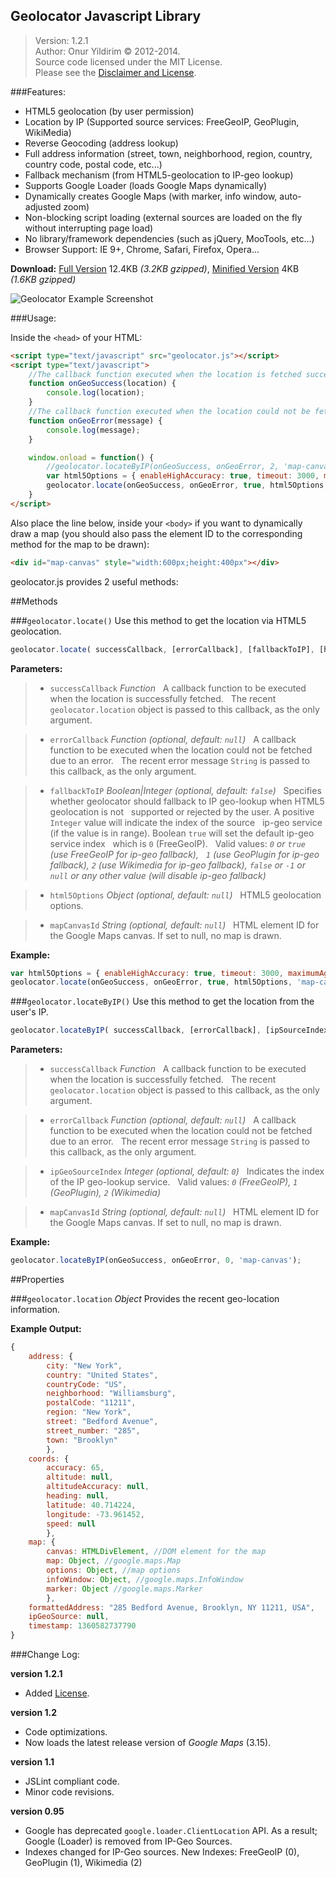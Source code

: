 ## Geolocator Javascript Library
> Version: 1.2.1  
> Author: Onur Yildirim © 2012-2014.  
> Source code licensed under the MIT License.  
> Please see the [Disclaimer and License][license].

###Features:

 - HTML5 geolocation (by user permission)
 - Location by IP (Supported source services: FreeGeoIP, GeoPlugin, WikiMedia)
 - Reverse Geocoding (address lookup)
 - Full address information (street, town, neighborhood, region,
   country, country code, postal code, etc...)
 - Fallback mechanism (from HTML5-geolocation to IP-geo lookup)
 - Supports Google Loader (loads Google Maps dynamically)
 - Dynamically creates Google Maps (with marker, info window, auto-adjusted zoom)
 - Non-blocking script loading (external sources are loaded on the fly without interrupting page load)
 - No library/framework dependencies (such as jQuery, MooTools, etc...)
 - Browser Support: IE 9+, Chrome, Safari, Firefox, Opera...

**Download:** [Full Version](https://raw.github.com/onury/geolocator/master/src/geolocator.js) 12.4KB *(3.2KB gzipped)*, [Minified Version](https://raw.github.com/onury/geolocator/master/src/geolocator.min.js) 4KB *(1.6KB gzipped)*

![Geolocator Example Screenshot](https://raw.github.com/onury/geolocator/master/screenshots/geolocator-example.jpg)

###Usage:

Inside the `<head>` of your HTML:
```html
<script type="text/javascript" src="geolocator.js"></script>
<script type="text/javascript">
    //The callback function executed when the location is fetched successfully.
    function onGeoSuccess(location) {
        console.log(location);
    }
    //The callback function executed when the location could not be fetched.
    function onGeoError(message) {
        console.log(message);
    }

    window.onload = function() {
        //geolocator.locateByIP(onGeoSuccess, onGeoError, 2, 'map-canvas');
        var html5Options = { enableHighAccuracy: true, timeout: 3000, maximumAge: 0 };
        geolocator.locate(onGeoSuccess, onGeoError, true, html5Options, 'map-canvas');
    }
</script>
```

Also place the line below, inside your `<body>` if you want to dynamically draw a map (you should also pass the element ID to the corresponding method for the map to be drawn):
```html
<div id="map-canvas" style="width:600px;height:400px"></div>
```

geolocator.js provides 2 useful methods:

##Methods

###`geolocator.locate()`
Use this method to get the location via HTML5 geolocation.
```js
geolocator.locate( successCallback, [errorCallback], [fallbackToIP], [html5Options], [mapCanvasId] )
```

**Parameters:**

> - `successCallback`   *Function*
> &nbsp; A callback function to be executed when the location is successfully fetched.
> &nbsp; The recent `geolocator.location` object is passed to this callback, as the only argument.

> - `errorCallback`   *Function  (optional, default: `null`)*
> &nbsp; A callback function to be executed when the location could not be fetched due to an error.
> &nbsp; The recent error message `String` is passed to this callback, as the only argument.

> - `fallbackToIP`   *Boolean|Integer (optional, default: `false`)*
> &nbsp; Specifies whether geolocator should fallback to IP geo-lookup when HTML5 geolocation is not
> &nbsp; supported or rejected by the user. A positive `Integer` value will indicate the index of the source
> &nbsp; ip-geo service (if the value is in range). Boolean `true` will set the default ip-geo service index
> &nbsp; which is `0` (FreeGeoIP).
> &nbsp; Valid values: *`0` or `true` (use FreeGeoIP for ip-geo fallback),
> &nbsp; `1` (use GeoPlugin for ip-geo fallback), `2` (use Wikimedia for ip-geo fallback), `false` or `-1` or
> &nbsp; `null` or any other value (will disable ip-geo fallback)*

> - `html5Options`   *Object (optional, default: `null`)*
> &nbsp; HTML5 geolocation options.

> - `mapCanvasId`   *String (optional, default: `null`)*
> &nbsp; HTML element ID for the Google Maps canvas. If set to null, no map is drawn.

**Example:**
```js
var html5Options = { enableHighAccuracy: true, timeout: 3000, maximumAge: 0 };
geolocator.locate(onGeoSuccess, onGeoError, true, html5Options, 'map-canvas');
```

###`geolocator.locateByIP()`
Use this method to get the location from the user's IP.
```js
geolocator.locateByIP( successCallback, [errorCallback], [ipSourceIndex], [mapCanvasId] )
```

**Parameters:**

> - `successCallback`   *Function*
> &nbsp; A callback function to be executed when the location is successfully fetched.
> &nbsp; The recent `geolocator.location` object is passed to this callback, as the only argument.

> - `errorCallback`   *Function (optional, default: `null`)*
> &nbsp; A callback function to be executed when the location could not be fetched due to an error.
> &nbsp; The recent error message `String` is passed to this callback, as the only argument.

> - `ipGeoSourceIndex`   *Integer (optional, default: `0`)*
> &nbsp; Indicates the index of the IP geo-lookup service.
> &nbsp; Valid values: *`0` (FreeGeoIP), `1` (GeoPlugin), `2` (Wikimedia)*

> - `mapCanvasId`   *String (optional, default: `null`)*
> &nbsp; HTML element ID for the Google Maps canvas. If set to null, no map is drawn.

**Example:**
```js
geolocator.locateByIP(onGeoSuccess, onGeoError, 0, 'map-canvas');
```

##Properties

###`geolocator.location`   *Object*
Provides the recent geo-location information.

**Example Output:**
```js
{
    address: {
        city: "New York",
        country: "United States",
        countryCode: "US",
        neighborhood: "Williamsburg",
        postalCode: "11211",
        region: "New York",
        street: "Bedford Avenue",
        street_number: "285",
        town: "Brooklyn"
        },
    coords: {
        accuracy: 65,
        altitude: null,
        altitudeAccuracy: null,
        heading: null,
        latitude: 40.714224,
        longitude: -73.961452,
        speed: null
        },
    map: {
        canvas: HTMLDivElement, //DOM element for the map
        map: Object, //google.maps.Map
        options: Object, //map options
        infoWindow: Object, //google.maps.InfoWindow
        marker: Object //google.maps.Marker
        },
    formattedAddress: "285 Bedford Avenue, Brooklyn, NY 11211, USA",
    ipGeoSource: null,
    timestamp: 1360582737790
}
```

###Change Log:

**version 1.2.1**
 - Added [License][license].

**version 1.2**
 - Code optimizations.
 - Now loads the latest release version of *Google Maps* (3.15).

**version 1.1**
 - JSLint compliant code.
 - Minor code revisions.

**version 0.95**
 - Google has deprecated `google.loader.ClientLocation` API. As a result; Google (Loader) is removed from IP-Geo Sources.
 - Indexes changed for IP-Geo sources. New Indexes: FreeGeoIP (0), GeoPlugin (1), Wikimedia (2)


 
  [license]: https://github.com/onury/geolocator/blob/master/LICENSE
